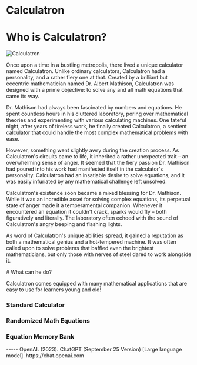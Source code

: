 # Calculatron
# Who is Calculatron?

![Calculatron](https://github.com/Jonesk6843/jonesk6843.github.io/assets/70590712/fb8e89b0-5954-4148-9d50-2a6a3c6b9637)

<p> Once upon a time in a bustling metropolis, there lived a unique calculator named Calculatron. Unlike ordinary calculators, Calculatron had a personality, and a rather fiery one at that. Created by a brilliant but eccentric mathematician named Dr. Albert Mathison, Calculatron was designed with a prime objective: to solve any and all math equations that came its way.</p>

<p> Dr. Mathison had always been fascinated by numbers and equations. He spent countless hours in his cluttered laboratory, poring over mathematical theories and experimenting with various calculating machines. One fateful night, after years of tireless work, he finally created Calculatron, a sentient calculator that could handle the most complex mathematical problems with ease.</p>

<p> However, something went slightly awry during the creation process. As Calculatron's circuits came to life, it inherited a rather unexpected trait – an overwhelming sense of anger. It seemed that the fiery passion Dr. Mathison had poured into his work had manifested itself in the calculator's personality. Calculatron had an insatiable desire to solve equations, and it was easily infuriated by any mathematical challenge left unsolved.</p>

<p> Calculatron's existence soon became a mixed blessing for Dr. Mathison. While it was an incredible asset for solving complex equations, its perpetual state of anger made it a temperamental companion. Whenever it encountered an equation it couldn't crack, sparks would fly – both figuratively and literally. The laboratory often echoed with the sound of Calculatron's angry beeping and flashing lights. </p>

<p> As word of Calculatron's unique abilities spread, it gained a reputation as both a mathematical genius and a hot-tempered machine. It was often called upon to solve problems that baffled even the brightest mathematicians, but only those with nerves of steel dared to work alongside it. </p>
# What can he do?
<p>Calculatron comes equipped with many mathematical applications that are easy to use for learners young and old!</p>
<h3><b>Standard Calculator</b></h3>
<h3><b>Randomized Math Equations</b></h3>
<h3><b>Equation Memory Bank</b></h3>
-----
OpenAI. (2023). ChatGPT (September 25 Version) [Large language model]. https://chat.openai.com
